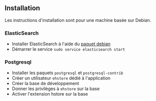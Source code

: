 ## Installation

Les instructions d'installation sont pour une machine basée sur Debian.

### ElasticSearch

* Installer ElasticSearch à l'aide du [paquet debian][debian-es]
* Démarrer le service `sudo service elasticsearch start`

### Postgresql

* Installer les paquets `postgresql` et `postgresql-contrib`
* Créer un utilisateur `ehstore` dédié à l'application
* Créer la base de développement
* Donner les privilèges à `ehstore` sur la base
* Activer l'extension hstore sur la base

[debian-es]: http://www.elasticsearch.org/overview/elkdownloads/

